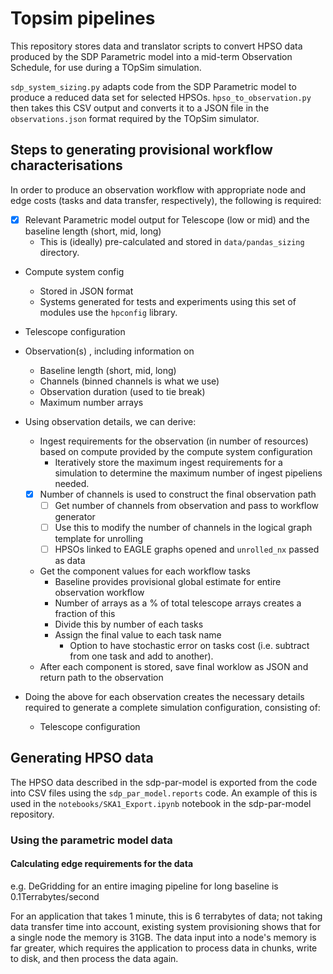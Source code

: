 # Topsim pipelines

This repository stores data and translator scripts to convert HPSO data produced
by the SDP Parametric model into a mid-term Observation Schedule, for use
 during a TOpSim simulation. 
 
 `sdp_system_sizing.py` adapts code from the SDP Parametric model to produce
  a reduced data set for selected HPSOs. 
 `hpso_to_observation.py` then takes this CSV output and converts it to a
  JSON file in the `observations.json` format required by the TOpSim
   simulator.  
   

## Steps to generating provisional workflow characterisations

In order to produce an observation workflow with appropriate node and edge costs (tasks and data transfer, respectively), the following is required:


- [x] Relevant Parametric model output for Telescope (low or mid) and the baseline length (short, mid, long)
    - This is (ideally) pre-calculated and stored in `data/pandas_sizing` directory. 
- Compute system config
    - Stored in JSON format
    - Systems generated for tests and experiments using this set of modules use the `hpconfig` library.
- Telescope configuration

- Observation(s) , including information on 
    - Baseline length (short, mid, long)
    - Channels (binned channels is what we use) 
    - Observation duration (used to tie break) 
    - Maximum number arrays  
 
- Using observation details, we can derive:
    - Ingest requirements for the observation (in number of resources) based on compute provided by the compute system configuration 
        - Iteratively store the maximum ingest requirements for a simulation to determine the maximum number of ingest pipeliens needed. 
    - [x] Number of channels is used to construct the final observation path
        - [ ] Get number of channels from observation and pass to workflow generator
        - [ ] Use this to modify the number of channels in the logical graph template for unrolling
        - [ ] HPSOs linked to EAGLE graphs opened and `unrolled_nx` passed as data 
    - Get the component values for each workflow tasks
        - Baseline provides provisional global estimate for entire observation workflow
        - Number of arrays as a % of total telescope arrays creates a fraction of this
        - Divide this by number of each tasks 
        - Assign the final value to each task name 
            - Option to have stochastic error on tasks cost (i.e. subtract from one task and add to another). 
    - After each component is stored, save final worklow as JSON and return path to the observation
- Doing the above for each observation creates the necessary details required to generate a complete simulation configuration, consisting of: 
    - Telescope configuration
    


## Generating HPSO data

The HPSO data described in the sdp-par-model is exported from the code into CSV
files using the `sdp_par_model.reports` code. An example of this is used in
the `notebooks/SKA1_Export.ipynb` notebook in the sdp-par-model repository. 


### Using the parametric model data
   
#### Calculating edge requirements for the data

e.g. DeGridding for an entire imaging pipeline for long baseline is 0.1Terrabytes/second 

For an application that takes 1 minute, this is 6 terrabytes of data; not taking data transfer time into account, existing system provisioning shows that for a single node the memory is 31GB. The data input into a node's memory is far greater, which requires the application to process data in chunks, write to disk, and then process the data again. 

